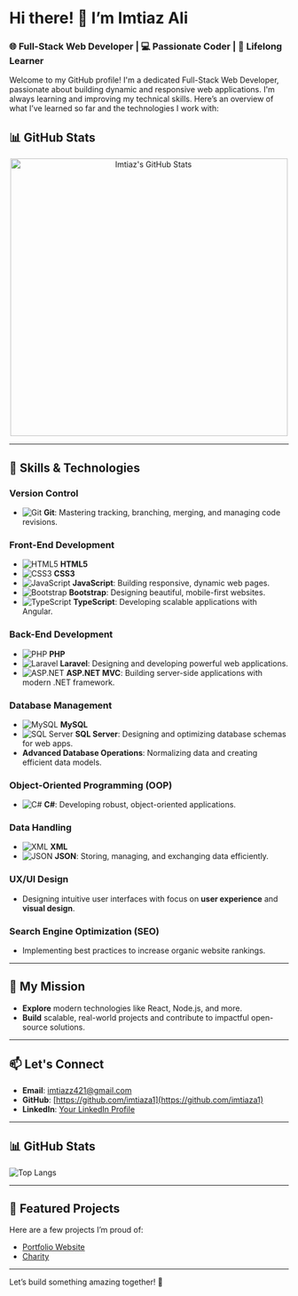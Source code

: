 # Hi there! 👋 I’m Imtiaz Ali

### 🌐 Full-Stack Web Developer | 💻 Passionate Coder | 🚀 Lifelong Learner  

Welcome to my GitHub profile! I'm a dedicated Full-Stack Web Developer, passionate about building dynamic and responsive web applications. I'm always learning and improving my technical skills. Here’s an overview of what I’ve learned so far and the technologies I work with:

## 📊 GitHub Stats  

<div align="center">
    <!-- GitHub Stats Card -->
    <img src="https://github-readme-stats.vercel.app/api?username=imtiaza1&show_icons=true&hide_title=true&count_private=true&hide=prs&theme=radical" alt="Imtiaz's GitHub Stats" width="500" />
</div>

---

## 🚀 Skills & Technologies

### Version Control  
- ![Git](https://img.shields.io/badge/Git-F05032?logo=git&logoColor=white) **Git**: Mastering tracking, branching, merging, and managing code revisions.

### Front-End Development  
- ![HTML5](https://img.shields.io/badge/HTML5-E34F26?logo=html5&logoColor=white) **HTML5**  
- ![CSS3](https://img.shields.io/badge/CSS3-1572B6?logo=css3&logoColor=white) **CSS3**  
- ![JavaScript](https://img.shields.io/badge/JavaScript-F7DF1E?logo=javascript&logoColor=black) **JavaScript**: Building responsive, dynamic web pages.  
- ![Bootstrap](https://img.shields.io/badge/Bootstrap-563D7C?logo=bootstrap&logoColor=white) **Bootstrap**: Designing beautiful, mobile-first websites.  
- ![TypeScript](https://img.shields.io/badge/TypeScript-3178C6?logo=typescript&logoColor=white) **TypeScript**: Developing scalable applications with Angular.

### Back-End Development  
- ![PHP](https://img.shields.io/badge/PHP-777BB4?logo=php&logoColor=white) **PHP**  
- ![Laravel](https://img.shields.io/badge/Laravel-FF2D20?logo=laravel&logoColor=white) **Laravel**: Designing and developing powerful web applications.  
- ![ASP.NET](https://img.shields.io/badge/.NET-5.0-purple?logo=dotnet&logoColor=white) **ASP.NET MVC**: Building server-side applications with modern .NET framework.

### Database Management  
- ![MySQL](https://img.shields.io/badge/MySQL-4479A1?logo=mysql&logoColor=white) **MySQL**  
- ![SQL Server](https://img.shields.io/badge/SQL%20Server-CC2927?logo=microsoftsqlserver&logoColor=white) **SQL Server**: Designing and optimizing database schemas for web apps.  
- **Advanced Database Operations**: Normalizing data and creating efficient data models.

### Object-Oriented Programming (OOP)  
- ![C#](https://img.shields.io/badge/C%23-2396C6?logo=csharp&logoColor=white) **C#**: Developing robust, object-oriented applications.

### Data Handling  
- ![XML](https://img.shields.io/badge/XML-FF8C00?logo=xml&logoColor=white) **XML**  
- ![JSON](https://img.shields.io/badge/JSON-000000?logo=json&logoColor=white) **JSON**: Storing, managing, and exchanging data efficiently.

### UX/UI Design  
- Designing intuitive user interfaces with focus on **user experience** and **visual design**.

### Search Engine Optimization (SEO)  
- Implementing best practices to increase organic website rankings.

---

## 🎯 My Mission  
- **Explore** modern technologies like React, Node.js, and more.  
- **Build** scalable, real-world projects and contribute to impactful open-source solutions.

---

## 📫 Let's Connect  
- **Email**: [imtiazz421@gmail.com](mailto:imtiazz421@gmail.com)  
- **GitHub**: [https://github.com/imtiaza1](https://github.com/imtiaza1)  
- **LinkedIn**: [Your LinkedIn Profile](https://www.linkedin.com/in/imtiaz-ali-07b80a295/)

---

## 📊 GitHub Stats  

![Top Langs](https://github-readme-stats.vercel.app/api/top-langs/?username=imtiaza1&layout=compact&theme=radical)

---

## 💼 Featured Projects

Here are a few projects I’m proud of:

- [Portfolio Website](https://portfolioimt.netlify.app/)  
- [Charity](https://kind-heart-charity.netlify.app/)  


---

Let’s build something amazing together! 🌟  
